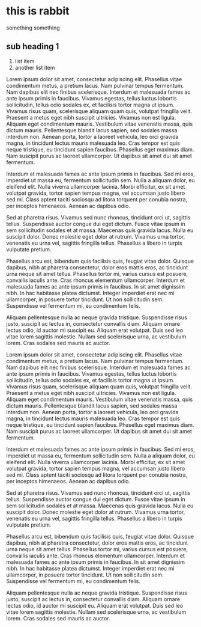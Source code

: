 # this is rabbit

something something

## sub heading 1

1. list item
1. another list item

Lorem ipsum dolor sit amet, consectetur adipiscing elit. Phasellus vitae condimentum metus, a pretium lacus. Nam pulvinar tempus fermentum. Nam dapibus elit nec finibus scelerisque. Interdum et malesuada fames ac ante ipsum primis in faucibus. Vivamus egestas, tellus luctus lobortis sollicitudin, tellus odio sodales ex, et facilisis tortor magna ut ipsum. Vivamus risus quam, scelerisque aliquam quam quis, volutpat fringilla velit. Praesent a metus eget nibh suscipit ultricies. Vivamus non est ligula. Aliquam eget condimentum mauris. Vestibulum vitae venenatis massa, quis dictum mauris. Pellentesque blandit lacus sapien, sed sodales massa interdum non. Aenean porta, tortor a laoreet vehicula, leo orci gravida magna, in tincidunt lectus mauris malesuada leo. Cras tempor est quis neque tristique, eu tincidunt sapien faucibus. Phasellus eget maximus diam. Nam suscipit purus ac laoreet ullamcorper. Ut dapibus sit amet dui sit amet fermentum.

Interdum et malesuada fames ac ante ipsum primis in faucibus. Sed mi eros, imperdiet ut massa eu, fermentum sollicitudin sem. Nulla a aliquam dolor, eu eleifend elit. Nulla viverra ullamcorper lacinia. Morbi efficitur, ex sit amet volutpat gravida, tortor sapien tempus magna, vel accumsan justo libero sed mi. Class aptent taciti sociosqu ad litora torquent per conubia nostra, per inceptos himenaeos. Aenean ac dapibus odio.

Sed at pharetra risus. Vivamus sed nunc rhoncus, tincidunt orci ut, sagittis tellus. Suspendisse auctor congue dui eget dictum. Fusce vitae ipsum in sem sollicitudin sodales et at massa. Maecenas quis gravida lacus. Nulla eu suscipit dolor. Donec molestie eget dolor at rutrum. Vivamus urna tortor, venenatis eu urna vel, sagittis fringilla tellus. Phasellus a libero in turpis vulputate pretium.

Phasellus arcu est, bibendum quis facilisis quis, feugiat vitae dolor. Quisque dapibus, nibh at pharetra consectetur, dolor eros mattis eros, ac tincidunt urna neque sit amet tellus. Phasellus tortor mi, varius cursus est posuere, convallis iaculis ante. Cras rhoncus elementum ullamcorper. Interdum et malesuada fames ac ante ipsum primis in faucibus. In sit amet dignissim nibh. In hac habitasse platea dictumst. Integer imperdiet erat nec mi ullamcorper, in posuere tortor tincidunt. Ut non sollicitudin sem. Suspendisse vel fermentum mi, eu condimentum felis.

Aliquam pellentesque nulla ac neque gravida tristique. Suspendisse risus justo, suscipit ac lectus in, consectetur convallis diam. Aliquam ornare lectus odio, id auctor mi suscipit eu. Aliquam erat volutpat. Duis sed leo vitae lorem sagittis molestie. Nullam sed scelerisque urna, ac vestibulum lorem. Cras sodales sed mauris ac auctor.

Lorem ipsum dolor sit amet, consectetur adipiscing elit. Phasellus vitae condimentum metus, a pretium lacus. Nam pulvinar tempus fermentum. Nam dapibus elit nec finibus scelerisque. Interdum et malesuada fames ac ante ipsum primis in faucibus. Vivamus egestas, tellus luctus lobortis sollicitudin, tellus odio sodales ex, et facilisis tortor magna ut ipsum. Vivamus risus quam, scelerisque aliquam quam quis, volutpat fringilla velit. Praesent a metus eget nibh suscipit ultricies. Vivamus non est ligula. Aliquam eget condimentum mauris. Vestibulum vitae venenatis massa, quis dictum mauris. Pellentesque blandit lacus sapien, sed sodales massa interdum non. Aenean porta, tortor a laoreet vehicula, leo orci gravida magna, in tincidunt lectus mauris malesuada leo. Cras tempor est quis neque tristique, eu tincidunt sapien faucibus. Phasellus eget maximus diam. Nam suscipit purus ac laoreet ullamcorper. Ut dapibus sit amet dui sit amet fermentum.

Interdum et malesuada fames ac ante ipsum primis in faucibus. Sed mi eros, imperdiet ut massa eu, fermentum sollicitudin sem. Nulla a aliquam dolor, eu eleifend elit. Nulla viverra ullamcorper lacinia. Morbi efficitur, ex sit amet volutpat gravida, tortor sapien tempus magna, vel accumsan justo libero sed mi. Class aptent taciti sociosqu ad litora torquent per conubia nostra, per inceptos himenaeos. Aenean ac dapibus odio.

Sed at pharetra risus. Vivamus sed nunc rhoncus, tincidunt orci ut, sagittis tellus. Suspendisse auctor congue dui eget dictum. Fusce vitae ipsum in sem sollicitudin sodales et at massa. Maecenas quis gravida lacus. Nulla eu suscipit dolor. Donec molestie eget dolor at rutrum. Vivamus urna tortor, venenatis eu urna vel, sagittis fringilla tellus. Phasellus a libero in turpis vulputate pretium.

Phasellus arcu est, bibendum quis facilisis quis, feugiat vitae dolor. Quisque dapibus, nibh at pharetra consectetur, dolor eros mattis eros, ac tincidunt urna neque sit amet tellus. Phasellus tortor mi, varius cursus est posuere, convallis iaculis ante. Cras rhoncus elementum ullamcorper. Interdum et malesuada fames ac ante ipsum primis in faucibus. In sit amet dignissim nibh. In hac habitasse platea dictumst. Integer imperdiet erat nec mi ullamcorper, in posuere tortor tincidunt. Ut non sollicitudin sem. Suspendisse vel fermentum mi, eu condimentum felis.

Aliquam pellentesque nulla ac neque gravida tristique. Suspendisse risus justo, suscipit ac lectus in, consectetur convallis diam. Aliquam ornare lectus odio, id auctor mi suscipit eu. Aliquam erat volutpat. Duis sed leo vitae lorem sagittis molestie. Nullam sed scelerisque urna, ac vestibulum lorem. Cras sodales sed mauris ac auctor.
